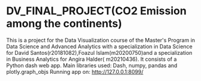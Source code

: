 # DV_FINAL_PROJECT(CO2 Emission among the continents)
This is a project for the Data Visualization course of the Master's Program in Data Science and Advanced Analytics with a specialization in Data Science for David Santos(r20181082),Foazul Islam(m20200750)and a specialization in Business Analytics for Angira Halder( m20210436).
It consists of a Python dash web app.
Main libraries used: Dash, numpy, pandas and plotly.graph_objs
Running app on: http://127.0.0.1:8099/
